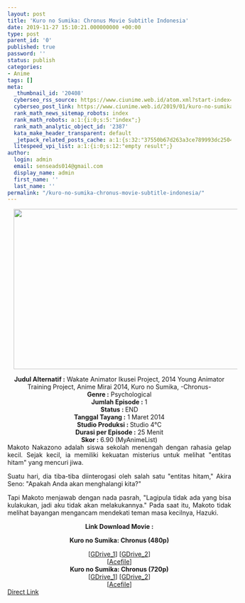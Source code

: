 ```yaml
---
layout: post
title: 'Kuro no Sumika: Chronus Movie Subtitle Indonesia'
date: 2019-11-27 15:10:21.000000000 +00:00
type: post
parent_id: '0'
published: true
password: ''
status: publish
categories:
- Anime
tags: []
meta:
  _thumbnail_id: '20408'
  cyberseo_rss_source: https://www.ciunime.web.id/atom.xml?start-index=1501&max-results=150
  cyberseo_post_link: https://www.ciunime.web.id/2019/01/kuro-no-sumika-chronus-movie-subtitle.html
  rank_math_news_sitemap_robots: index
  rank_math_robots: a:1:{i:0;s:5:"index";}
  rank_math_analytic_object_id: '2387'
  kata_make_header_transparent: default
  _jetpack_related_posts_cache: a:1:{s:32:"37550b67d263a3ce789993dc25046c5f";a:2:{s:7:"expires";i:1649548756;s:7:"payload";a:0:{}}}
  litespeed_vpi_list: a:1:{i:0;s:12:"empty result";}
author:
  login: admin
  email: senseads014@gmail.com
  display_name: admin
  first_name: ''
  last_name: ''
permalink: "/kuro-no-sumika-chronus-movie-subtitle-indonesia/"
---
```

<div class="separator" style="clear: both; text-align: center;"><a href="https://4.bp.blogspot.com/-D8OaSyz2voY/XEv5GYF92kI/AAAAAAAAIkY/WweEwJX_yTcGhWoahHMQEJ4IdUhKkY40QCLcBGAs/s1600/Kuro%2Bno%2BSumika%2B-%2BChronus.png" imageanchor="1" style="margin-left: 1em; margin-right: 1em;"><img border="0" data-original-height="720" data-original-width="1280" height="360" src="{{ site.baseurl }}/assets/2019/11/Kuro%2Bno%2BSumika%2B-%2BChronus.png" width="640" /></a></div>
<p>
<div style="text-align: center;"><b>Judul</b><b><b> Alternatif</b> :</b> Wakate Animator Ikusei Project, 2014 Young Animator Training Project, Anime Mirai 2014, Kuro no Sumika, -Chronus-</div>
<div style="text-align: center;"><b><b>Genre :</b></b> Psychological</div>
<div style="text-align: center;"><b>Jumlah Episode :</b> 1<br /><b>Status :&nbsp;</b>END<br /><b>Tanggal Tayang :</b> 1 Maret 2014<br /><b>Studio Produksi : </b>Studio 4°C<br /><b>Durasi per Episode :</b> 25 Menit</div>
<div style="text-align: center;"><b>Skor :</b> 6.90 (MyAnimeList)</div>
<div style="text-align: center;"></div>
<div style="text-align: justify;">Makoto Nakazono adalah siswa sekolah menengah dengan rahasia gelap kecil. Sejak kecil, ia memiliki kekuatan misterius untuk melihat "entitas hitam" yang mencuri jiwa.</p>
<p>Suatu hari, dia tiba-tiba diinterogasi oleh salah satu "entitas hitam," Akira Seno: "Apakah Anda akan menghalangi kita?"</p>
<p>Tapi Makoto menjawab dengan nada pasrah, "Lagipula tidak ada yang bisa kulakukan, jadi aku tidak akan melakukannya." Pada saat itu, Makoto tidak melihat bayangan mengancam mendekati teman masa kecilnya, Hazuki.</p></div>
<div style="text-align: justify;"></div>
<div style="text-align: justify;"></div>
<div style="text-align: center;"><b>Link Download Movie :</b></div>
<div style="text-align: center;">
<div style="text-align: center;"></div>
<p><b>Kuro no Sumika: Chronus (480p)</b></div>
<div style="text-align: center;">[<a href="https://drive.google.com/uc?export=download&amp;id=1wrbhg88FVk4EJpcUXche08lxELAE1co9" target="_blank" rel="noopener">GDrive_1</a>] [<a href="https://drive.google.com/uc?export=download&amp;id=1KoWmGp8o-Gr-Nl2nLC0BpCQ5gD2pQIjH" target="_blank" rel="noopener">GDrive_2</a>]<br />[<a href="https://acefile.co/f/11307066/kusonime-chronus-bd-480p-rar" target="_blank" rel="noopener">Acefile</a>]</div>
<div style="text-align: center;"><b>Kuro no Sumika: Chronus (720p)</b><br />[<a href="https://drive.google.com/uc?id=1CI00n5g_vHcc0Ks7Nq0YJ61o11E_IJVZ" target="_blank" rel="noopener">GDrive_1</a>] [<a href="https://drive.google.com/uc?id=1zgLuw5vrD67rVpNPfNeQqXAftybJLjh2" target="_blank" rel="noopener">GDrive_2</a>]<br />[<a href="https://acefile.co/f/11307069/kusonime-chronus-bd-720p-rar" target="_blank" rel="noopener">Acefile</a>]</div>
<link rel="stylesheet" href="https://cdnjs.cloudflare.com/ajax/libs/font-awesome/4.7.0/css/font-awesome.min.css" />
<div class="divbtn"> <a href="https://handymansurrender.com/fihup8buzv?key=94550f7ce39444073321dde3b8782f97" class="btn"><i class="fa fa-download"></i> Direct Link</a> </div>
